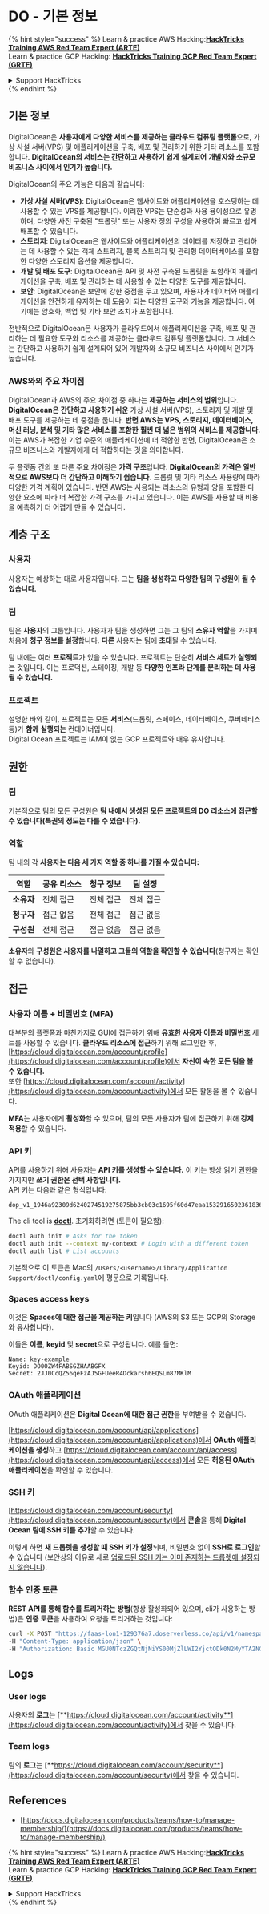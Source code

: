 # DO - 기본 정보

{% hint style="success" %}
Learn & practice AWS Hacking:<img src="../../.gitbook/assets/image (1) (1) (1) (1).png" alt="" data-size="line">[**HackTricks Training AWS Red Team Expert (ARTE)**](https://training.hacktricks.xyz/courses/arte)<img src="../../.gitbook/assets/image (1) (1) (1) (1).png" alt="" data-size="line">\
Learn & practice GCP Hacking: <img src="../../.gitbook/assets/image (2) (1).png" alt="" data-size="line">[**HackTricks Training GCP Red Team Expert (GRTE)**<img src="../../.gitbook/assets/image (2) (1).png" alt="" data-size="line">](https://training.hacktricks.xyz/courses/grte)

<details>

<summary>Support HackTricks</summary>

* Check the [**subscription plans**](https://github.com/sponsors/carlospolop)!
* **Join the** 💬 [**Discord group**](https://discord.gg/hRep4RUj7f) or the [**telegram group**](https://t.me/peass) or **follow** us on **Twitter** 🐦 [**@hacktricks\_live**](https://twitter.com/hacktricks_live)**.**
* **Share hacking tricks by submitting PRs to the** [**HackTricks**](https://github.com/carlospolop/hacktricks) and [**HackTricks Cloud**](https://github.com/carlospolop/hacktricks-cloud) github repos.

</details>
{% endhint %}

## 기본 정보

DigitalOcean은 **사용자에게 다양한 서비스를 제공하는 클라우드 컴퓨팅 플랫폼**으로, 가상 사설 서버(VPS) 및 애플리케이션을 구축, 배포 및 관리하기 위한 기타 리소스를 포함합니다. **DigitalOcean의 서비스는 간단하고 사용하기 쉽게 설계되어** **개발자와 소규모 비즈니스 사이에서 인기가 높습니다.**

DigitalOcean의 주요 기능은 다음과 같습니다:

* **가상 사설 서버(VPS)**: DigitalOcean은 웹사이트와 애플리케이션을 호스팅하는 데 사용할 수 있는 VPS를 제공합니다. 이러한 VPS는 단순성과 사용 용이성으로 유명하며, 다양한 사전 구축된 "드롭릿" 또는 사용자 정의 구성을 사용하여 빠르고 쉽게 배포할 수 있습니다.
* **스토리지**: DigitalOcean은 웹사이트와 애플리케이션의 데이터를 저장하고 관리하는 데 사용할 수 있는 객체 스토리지, 블록 스토리지 및 관리형 데이터베이스를 포함한 다양한 스토리지 옵션을 제공합니다.
* **개발 및 배포 도구**: DigitalOcean은 API 및 사전 구축된 드롭릿을 포함하여 애플리케이션을 구축, 배포 및 관리하는 데 사용할 수 있는 다양한 도구를 제공합니다.
* **보안**: DigitalOcean은 보안에 강한 중점을 두고 있으며, 사용자가 데이터와 애플리케이션을 안전하게 유지하는 데 도움이 되는 다양한 도구와 기능을 제공합니다. 여기에는 암호화, 백업 및 기타 보안 조치가 포함됩니다.

전반적으로 DigitalOcean은 사용자가 클라우드에서 애플리케이션을 구축, 배포 및 관리하는 데 필요한 도구와 리소스를 제공하는 클라우드 컴퓨팅 플랫폼입니다. 그 서비스는 간단하고 사용하기 쉽게 설계되어 있어 개발자와 소규모 비즈니스 사이에서 인기가 높습니다.

### AWS와의 주요 차이점

DigitalOcean과 AWS의 주요 차이점 중 하나는 **제공하는 서비스의 범위**입니다. **DigitalOcean은 간단하고 사용하기 쉬운** 가상 사설 서버(VPS), 스토리지 및 개발 및 배포 도구를 제공하는 데 중점을 둡니다. **반면 AWS는 VPS, 스토리지, 데이터베이스, 머신 러닝, 분석 및 기타 많은 서비스를 포함한** **훨씬 더 넓은 범위의 서비스를 제공합니다.** 이는 AWS가 복잡한 기업 수준의 애플리케이션에 더 적합한 반면, DigitalOcean은 소규모 비즈니스와 개발자에게 더 적합하다는 것을 의미합니다.

두 플랫폼 간의 또 다른 주요 차이점은 **가격 구조**입니다. **DigitalOcean의 가격은 일반적으로 AWS보다 더 간단하고 이해하기 쉽습니다.** 드롭릿 및 기타 리소스 사용량에 따라 다양한 가격 계획이 있습니다. 반면 AWS는 사용되는 리소스의 유형과 양을 포함한 다양한 요소에 따라 더 복잡한 가격 구조를 가지고 있습니다. 이는 AWS를 사용할 때 비용을 예측하기 더 어렵게 만들 수 있습니다.

## 계층 구조

### 사용자

사용자는 예상하는 대로 사용자입니다. 그는 **팀을 생성하고** **다양한 팀의 구성원이 될 수 있습니다.**

### **팀**

팀은 **사용자**의 그룹입니다. 사용자가 팀을 생성하면 그는 그 팀의 **소유자 역할**을 가지며 처음에 **청구 정보를 설정**합니다. **다른** 사용자는 팀에 **초대**될 수 있습니다.

팀 내에는 여러 **프로젝트**가 있을 수 있습니다. 프로젝트는 단순히 **서비스 세트가 실행되는** 것입니다. 이는 프로덕션, 스테이징, 개발 등 **다양한 인프라 단계를 분리하는 데 사용될 수 있습니다.**

### 프로젝트

설명한 바와 같이, 프로젝트는 모든 **서비스**(드롭릿, 스페이스, 데이터베이스, 쿠버네티스 등)가 **함께 실행되는** 컨테이너입니다.\
Digital Ocean 프로젝트는 IAM이 없는 GCP 프로젝트와 매우 유사합니다.

## 권한

### 팀

기본적으로 팀의 모든 구성원은 **팀 내에서 생성된 모든 프로젝트의 DO 리소스에 접근할 수 있습니다(특권의 정도는 다를 수 있습니다).**

### 역할

팀 내의 각 **사용자는 다음 세 가지 역할 중 하나를 가질 수 있습니다:**

| 역할       | 공유 리소스 | 청구 정보 | 팀 설정 |
| ---------- | ------------ | ----------- | --------- |
| **소유자**  | 전체 접근    | 전체 접근   | 전체 접근 |
| **청구자** | 접근 없음    | 전체 접근   | 접근 없음 |
| **구성원** | 전체 접근    | 접근 없음   | 접근 없음 |

**소유자**와 **구성원은 사용자를 나열하고 그들의 역할을 확인할 수 있습니다**(청구자는 확인할 수 없습니다).

## 접근

### 사용자 이름 + 비밀번호 (MFA)

대부분의 플랫폼과 마찬가지로 GUI에 접근하기 위해 **유효한 사용자 이름과 비밀번호** 세트를 사용할 수 있습니다. **클라우드 리소스에 접근**하기 위해 로그인한 후, [https://cloud.digitalocean.com/account/profile](https://cloud.digitalocean.com/account/profile)에서 **자신이 속한 모든 팀을 볼 수 있습니다.**\
또한 [https://cloud.digitalocean.com/account/activity](https://cloud.digitalocean.com/account/activity)에서 모든 활동을 볼 수 있습니다.

**MFA**는 사용자에게 **활성화**할 수 있으며, 팀의 모든 사용자가 팀에 접근하기 위해 **강제 적용**할 수 있습니다.

### API 키

API를 사용하기 위해 사용자는 **API 키를 생성할 수 있습니다.** 이 키는 항상 읽기 권한을 가지지만 **쓰기 권한은 선택 사항입니다.**\
API 키는 다음과 같은 형식입니다:
```
dop_v1_1946a92309d6240274519275875bb3cb03c1695f60d47eaa1532916502361836
```
The cli tool is [**doctl**](https://github.com/digitalocean/doctl#installing-doctl). 초기화하려면 (토큰이 필요함):
```bash
doctl auth init # Asks for the token
doctl auth init --context my-context # Login with a different token
doctl auth list # List accounts
```
기본적으로 이 토큰은 Mac의 `/Users/<username>/Library/Application Support/doctl/config.yaml`에 평문으로 기록됩니다.

### Spaces access keys

이것은 **Spaces에 대한 접근을 제공하는 키**입니다 (AWS의 S3 또는 GCP의 Storage와 유사합니다).

이들은 **이름**, **keyid** 및 **secret**으로 구성됩니다. 예를 들면:
```
Name: key-example
Keyid: DO00ZW4FABSGZHAABGFX
Secret: 2JJ0CcQZ56qeFzAJ5GFUeeR4Dckarsh6EQSLm87MKlM
```
### OAuth 애플리케이션

OAuth 애플리케이션은 **Digital Ocean에 대한 접근 권한**을 부여받을 수 있습니다.

[https://cloud.digitalocean.com/account/api/applications](https://cloud.digitalocean.com/account/api/applications)에서 **OAuth 애플리케이션을 생성**하고 [https://cloud.digitalocean.com/account/api/access](https://cloud.digitalocean.com/account/api/access)에서 모든 **허용된 OAuth 애플리케이션**을 확인할 수 있습니다.

### SSH 키

[https://cloud.digitalocean.com/account/security](https://cloud.digitalocean.com/account/security)에서 **콘솔**을 통해 **Digital Ocean 팀에 SSH 키를 추가**할 수 있습니다.

이렇게 하면 **새 드롭렛을 생성할 때 SSH 키가 설정**되며, 비밀번호 없이 **SSH로 로그인**할 수 있습니다 (보안상의 이유로 새로 [업로드된 SSH 키는 이미 존재하는 드롭렛에 설정되지 않습니다](https://docs.digitalocean.com/products/droplets/how-to/add-ssh-keys/to-existing-droplet/)).

### 함수 인증 토큰

**REST API를 통해 함수를 트리거하는 방법**(항상 활성화되어 있으며, cli가 사용하는 방법)은 **인증 토큰**을 사용하여 요청을 트리거하는 것입니다:
```bash
curl -X POST "https://faas-lon1-129376a7.doserverless.co/api/v1/namespaces/fn-c100c012-65bf-4040-1230-2183764b7c23/actions/functionname?blocking=true&result=true" \
-H "Content-Type: application/json" \
-H "Authorization: Basic MGU0NTczZGQtNjNiYS00MjZlLWI2YjctODk0N2MyYTA2NGQ4OkhwVEllQ2t4djNZN2x6YjJiRmFGc1FERXBySVlWa1lEbUxtRE1aRTludXA1UUNlU2VpV0ZGNjNqWnVhYVdrTFg="
```
## Logs

### User logs

사용자의 **로그**는 [**https://cloud.digitalocean.com/account/activity**](https://cloud.digitalocean.com/account/activity)에서 찾을 수 있습니다.

### Team logs

팀의 **로그**는 [**https://cloud.digitalocean.com/account/security**](https://cloud.digitalocean.com/account/security)에서 찾을 수 있습니다.

## References

* [https://docs.digitalocean.com/products/teams/how-to/manage-membership/](https://docs.digitalocean.com/products/teams/how-to/manage-membership/)

{% hint style="success" %}
Learn & practice AWS Hacking:<img src="../../.gitbook/assets/image (1) (1) (1) (1).png" alt="" data-size="line">[**HackTricks Training AWS Red Team Expert (ARTE)**](https://training.hacktricks.xyz/courses/arte)<img src="../../.gitbook/assets/image (1) (1) (1) (1).png" alt="" data-size="line">\
Learn & practice GCP Hacking: <img src="../../.gitbook/assets/image (2) (1).png" alt="" data-size="line">[**HackTricks Training GCP Red Team Expert (GRTE)**<img src="../../.gitbook/assets/image (2) (1).png" alt="" data-size="line">](https://training.hacktricks.xyz/courses/grte)

<details>

<summary>Support HackTricks</summary>

* Check the [**subscription plans**](https://github.com/sponsors/carlospolop)!
* **Join the** 💬 [**Discord group**](https://discord.gg/hRep4RUj7f) or the [**telegram group**](https://t.me/peass) or **follow** us on **Twitter** 🐦 [**@hacktricks\_live**](https://twitter.com/hacktricks_live)**.**
* **Share hacking tricks by submitting PRs to the** [**HackTricks**](https://github.com/carlospolop/hacktricks) and [**HackTricks Cloud**](https://github.com/carlospolop/hacktricks-cloud) github repos.

</details>
{% endhint %}
